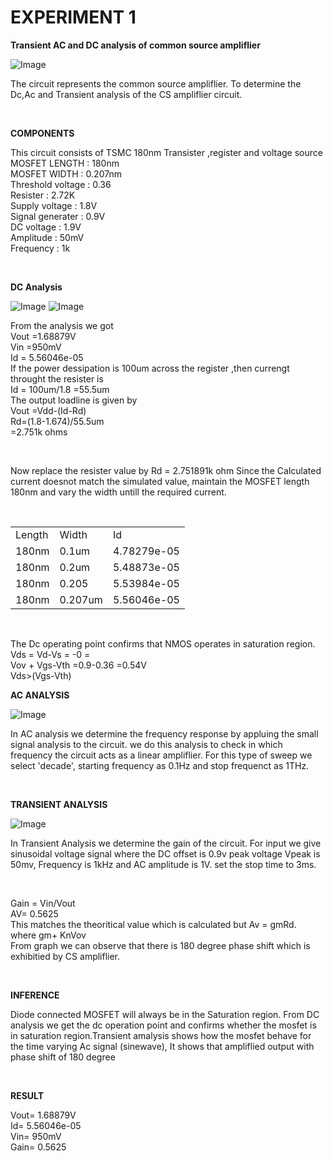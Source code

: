 # EXPERIMENT 1
**Transient AC and DC analysis of common source ampliflier**

![Image](https://github.com/user-attachments/assets/259790f8-36fe-4578-bf2a-7c00f236bd80)
<p> The circuit represents the common source ampliflier. To determine the Dc,Ac and Transient analysis of the CS ampliflier circuit.</p> <br>

**COMPONENTS**
<p>
  This circuit consists of TSMC 180nm Transister ,register and voltage source <br> 
  MOSFET LENGTH : 180nm <br>
  MOSFET WIDTH :  0.207nm      <br>
  Threshold voltage : 0.36 <br>
  Resister : 2.72K <br>
  Supply voltage : 1.8V <br>
  Signal generater : 0.9V   <br>
  DC voltage : 1.9V     <br>
  Amplitude :  50mV   <br>
  Frequency :   1k   <br>  
</p> <br>

**DC Analysis**

![Image](https://github.com/user-attachments/assets/73102711-c45c-461e-905f-f680312c963b)
![Image](https://github.com/user-attachments/assets/c8701d8c-b1ca-492e-8900-68344b5a2a61)

<p>
From the analysis we got<br> 
Vout =1.68879V    <br>
Vin =950mV <br>
Id = 5.56046e-05     <br>
 If the power dessipation is 100um  across the register ,then 
 currengt  throught the resister is<br>
 Id = 100um/1.8 =55.5um<br>
 The output loadline is given by <br>
 Vout =Vdd-(Id-Rd)<br>
 Rd=(1.8-1.674)/55.5um<br>
   =2.751k ohms<br>
</p> <br>

<p>
  Now replace the resister value by Rd = 2.751891k ohm
  Since the Calculated current doesnot match the simulated value, maintain the MOSFET length 180nm and vary the width untill the required current.  
</p>

<table>
  <tr>
    <td>Length</td>
    <td>Width</td>
    <td>Id</td>
  </tr>
  <tr>
    <td>180nm</td>
    <td>0.1um</td>
    <td>4.78279e-05</td>
  </tr>
  <tr>
  <td>180nm</td>
  <td>0.2um</td>
  <td> 5.48873e-05	</td>
  </tr><br>
  <tr>
    <td>180nm</td>
    <td>0.205</td>
    <td>5.53984e-05	</td>
  </tr>
  
  <tr>
    <td>180nm</td>
    <td>0.207um</td>
    <td> 5.56046e-05</td>
  </tr>
</table><br>

<p>
   The Dc operating point confirms that NMOS operates in saturation region.<br>
   Vds = Vd-Vs = -0 =  <br>
  Vov + Vgs-Vth =0.9-0.36 =0.54V<br>
  Vds>(Vgs-Vth)<br>
</p>


**AC ANALYSIS**

![Image](https://github.com/user-attachments/assets/cf399197-91c0-491b-95cd-d5d108f54aae)

<P>
  In AC analysis we determine the frequency response by appluing the small signal analysis to the circuit. we do this analysis to check in which frequency the circuit acts as a linear ampliflier.
  For this type of sweep we select 'decade', starting frequency as 0.1Hz and stop frequenct as 1THz.

</P><br>

**TRANSIENT ANALYSIS**

![Image](https://github.com/user-attachments/assets/ae8bf8dd-43b9-4b36-98f7-f1d999f7a36c)

<p>
  In Transient  Analysis we determine the gain of the circuit. For input we give sinusoidal voltage signal where the DC offset is 0.9v peak voltage Vpeak is 50mv, Frequency is 1kHz and AC amplitude is 1V. set the stop time to 3ms.
</p><br>

<p>
  Gain = Vin/Vout<br>
  AV= 0.5625 <br>
  This matches the theoritical value which is calculated but Av = gmRd.<br>
  where gm+ KnVov<br>
  From graph we can observe that there is 180 degree phase shift which is exhibitied by CS ampliflier.
  
</p><br>

**INFERENCE**
<p>
  Diode connected MOSFET will always be in the Saturation region.
  From DC analysis we get the dc operation point and confirms whether the mosfet is in saturation region.Transient amalysis shows how the mosfet behave for the time varying Ac signal (sinewave), It shows that ampliflied output with phase shift of 180 degree 
</p><br>

**RESULT**
<p>
  Vout= 1.68879V  <br>
  Id=  5.56046e-05     <br>
  Vin= 950mV   <br>
  Gain= 0.5625   <br>
  
</p>







